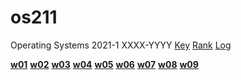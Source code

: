 # os211
Operating Systems 2021-1
XXXX-YYYY
[Key](https://github.com/amandacarrisa/os211/blob/main/TXT/mypubkey.txt)
[Rank](https://github.com/amandacarrisa/os211/blob/main/TXT/myrank.txt)
[Log](https://github.com/amandacarrisa/os211/blob/main/TXT/mylog.txt) 

[**w01**](https://amandacarrisa.github.io/os211/W01)
[**w02**](https://amandacarrisa.github.io/os211/W02)
[**w03**](https://amandacarrisa.github.io/os211/W03)
[**w04**](https://amandacarrisa.github.io/os211/W04)
[**w05**](https://amandacarrisa.github.io/os211/W05)
[**w06**](https://amandacarrisa.github.io/os211/W06)
[**w07**](https://amandacarrisa.github.io/os211/W07)
[**w08**](https://amandacarrisa.github.io/os211/W08)
[**w09**](https://amandacarrisa.github.io/os211/W09)